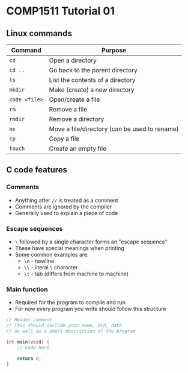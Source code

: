 # COMP1511 Tutorial 01

## Linux commands

| Command       | Purpose                                       |
| ------------- | --------------------------------------------- |
| `cd`          | Open a directory                              |
| `cd ..`       | Go back to the parent directory               |
| `ls`          | List the contents of a directory              |
| `mkdir`       | Make (create) a new directory                 |
| `code <file>` | Open/create a file                            |
| `rm`          | Remove a file                                 |
| `rmdir`       | Remove a directory                            |
| `mv`          | Move a file/directory (can be used to rename) |
| `cp`          | Copy a file                                   |
| `touch`       | Create an empty file                          |

## C code features

### Comments

- Anything after `//` is treated as a comment
- Comments are ignored by the compiler
- Generally used to explain a piece of code

### Escape sequences

- `\` followed by a single character forms an "escape sequence"
- These have special meanings when printing
- Some common examples are:
  - `\n` - newline
  - `\\` - literal `\` character
  - `\t` - tab (differs from machine to machine)

### Main function

- Required for the program to compile and run
- For now every program you write should follow this structure

```c
// Header comment
// This should include your name, zid, date
// as well as a short description of the program

int main(void) {
    // Code here

    return 0;
}
```
